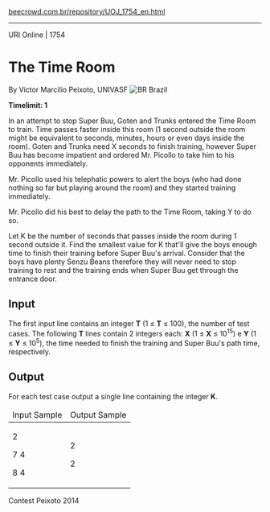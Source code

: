 <p><a href="https://www.beecrowd.com.br/repository/UOJ_1754_en.html">beecrowd.com.br/repository/UOJ_1754_en.html</a></p><hr>
<div>
  <span>URI Online | 1754</span>
  <h1>The Time Room</h1>
  <div>
    <p>By Victor Marcilio Peixoto, UNIVASF <img src="https://resources.beecrowd.com.br/gallery/images/flags/br.gif" alt="BR"> Brazil</p>
  </div>
  <strong>Timelimit: 1</strong>
</div>
<div>
<div>
  <p>In an attempt to stop Super Buu, Goten and Trunks entered the Time Room to train. Time passes faster inside this room (1 second outside the room might be equivalent to seconds, minutes, hours or even days inside the room). Goten and Trunks need X seconds to finish training, however Super Buu has become impatient and ordered Mr. Picollo to take him to his opponents immediately.</p>
  <p>Mr. Picollo used his telephatic powers to alert the boys (who had done nothing so far but playing around the room) and they started training immediately.</p>
  <p>Mr. Picollo did his best to delay the path to the Time Room, taking Y to do so.</p>
  <p>Let K be the number of seconds that passes inside the room during 1 second outside it. Find the smallest value for K that'll give the boys enough time to finish their training before Super Buu's arrival. Consider that the boys have plenty Senzu Beans therefore they will never need to stop training to rest and the training ends when Super Buu get through the entrance door.</p>
</div>
<h2>Input</h2>
<div>
  <p>The first input line contains an integer <strong>T</strong> (1 ≤ <strong>T</strong> ≤ 100), the number of test cases. The following <strong>T</strong> lines contain 2 integers each: <strong>X</strong> (1 ≤ <strong>X</strong> ≤ 10<sup>15</sup>) e <strong>Y</strong> (1 ≤ <strong>Y</strong> ≤ 10<sup>5</sup>), the time needed to finish the training and Super Buu's path time, respectively.</p>
</div>
<h2>Output</h2>
<div>
  <p>For each test case output a single line containing the integer <strong>K</strong>.</p>
</div>
<div></div>
<table>
  <thead>
    <tr>
      <td>Input Sample</td>
      <td>Output Sample</td>
    </tr>
  </thead>
  <tbody>
    <tr>
      <td>
        <p>2</p>
        <p>7 4</p>
        <p>8 4</p>
      </td>
      <td>
        <p>2</p>
        <p>2</p>
      </td>
    </tr>
  </tbody>
</table>
<div></div>
  <p>
  Contest Peixoto 2014</p>
</div>